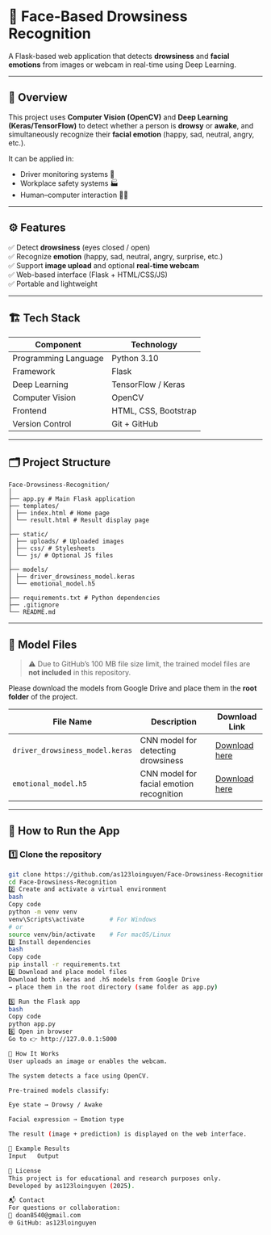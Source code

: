 # 🧠 Face-Based Drowsiness Recognition

A Flask-based web application that detects **drowsiness** and **facial emotions** from images or webcam in real-time using Deep Learning.

---

## 📸 Overview

This project uses **Computer Vision (OpenCV)** and **Deep Learning (Keras/TensorFlow)** to detect whether a person is **drowsy** or **awake**, and simultaneously recognize their **facial emotion** (happy, sad, neutral, angry, etc.).

It can be applied in:
- Driver monitoring systems 🚗
- Workplace safety systems 🏭
- Human–computer interaction 🧑‍💻

---

## ⚙️ Features

✅ Detect **drowsiness** (eyes closed / open)  
✅ Recognize **emotion** (happy, sad, neutral, angry, surprise, etc.)  
✅ Support **image upload** and optional **real-time webcam**  
✅ Web-based interface (Flask + HTML/CSS/JS)  
✅ Portable and lightweight  

---

## 🏗️ Tech Stack

| Component | Technology |
|------------|-------------|
| Programming Language | Python 3.10 |
| Framework | Flask |
| Deep Learning | TensorFlow / Keras |
| Computer Vision | OpenCV |
| Frontend | HTML, CSS, Bootstrap |
| Version Control | Git + GitHub |

---

## 🗂️ Project Structure
```
Face-Drowsiness-Recognition/
│
├── app.py # Main Flask application
├── templates/
│ ├── index.html # Home page
│ └── result.html # Result display page
│
├── static/
│ ├── uploads/ # Uploaded images
│ ├── css/ # Stylesheets
│ └── js/ # Optional JS files
│
├── models/
│ ├── driver_drowsiness_model.keras
│ └── emotional_model.h5
│
├── requirements.txt # Python dependencies
├── .gitignore
└── README.md
```


---

## 🧠 Model Files

> ⚠️ Due to GitHub’s 100 MB file size limit, the trained model files are **not included** in this repository.

Please download the models from Google Drive and place them in the **root folder** of the project.

| File Name | Description | Download Link |
|------------|--------------|----------------|
| `driver_drowsiness_model.keras` | CNN model for detecting drowsiness | [Download here](https://drive.google.com/your_keras_link) |
| `emotional_model.h5` | CNN model for facial emotion recognition | [Download here]([https://drive.google.com/your_h5_link](https://drive.google.com/file/d/1Ob0sy18c9GsxzSwTtgoHk8X63H8LzC78/view?usp=sharing)) |

---

## 🚀 How to Run the App

### 1️⃣ Clone the repository
```bash
git clone https://github.com/as123loinguyen/Face-Drowsiness-Recognition.git
cd Face-Drowsiness-Recognition
2️⃣ Create and activate a virtual environment
bash
Copy code
python -m venv venv
venv\Scripts\activate       # For Windows
# or
source venv/bin/activate    # For macOS/Linux
3️⃣ Install dependencies
bash
Copy code
pip install -r requirements.txt
4️⃣ Download and place model files
Download both .keras and .h5 models from Google Drive
→ place them in the root directory (same folder as app.py)

5️⃣ Run the Flask app
bash
Copy code
python app.py
6️⃣ Open in browser
Go to 👉 http://127.0.0.1:5000

🧩 How It Works
User uploads an image or enables the webcam.

The system detects a face using OpenCV.

Pre-trained models classify:

Eye state → Drowsy / Awake

Facial expression → Emotion type

The result (image + prediction) is displayed on the web interface.

🧪 Example Results
Input	Output

🧾 License
This project is for educational and research purposes only.
Developed by as123loinguyen (2025).

📬 Contact
For questions or collaboration:
📧 doan8540@gmail.com
🌐 GitHub: as123loinguyen
